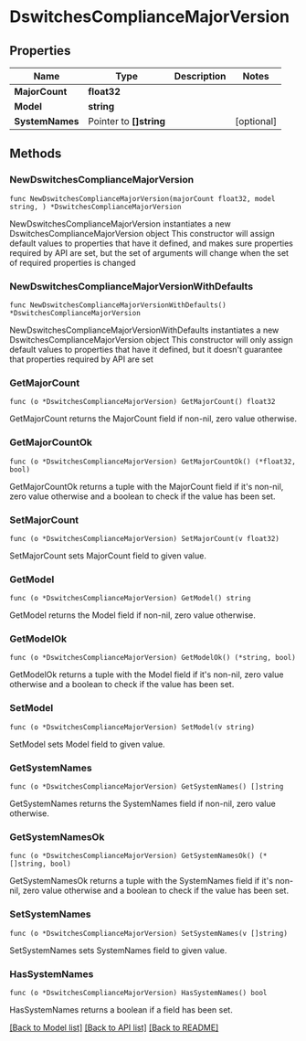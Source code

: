 # DswitchesComplianceMajorVersion

## Properties

Name | Type | Description | Notes
------------ | ------------- | ------------- | -------------
**MajorCount** | **float32** |  | 
**Model** | **string** |  | 
**SystemNames** | Pointer to **[]string** |  | [optional] 

## Methods

### NewDswitchesComplianceMajorVersion

`func NewDswitchesComplianceMajorVersion(majorCount float32, model string, ) *DswitchesComplianceMajorVersion`

NewDswitchesComplianceMajorVersion instantiates a new DswitchesComplianceMajorVersion object
This constructor will assign default values to properties that have it defined,
and makes sure properties required by API are set, but the set of arguments
will change when the set of required properties is changed

### NewDswitchesComplianceMajorVersionWithDefaults

`func NewDswitchesComplianceMajorVersionWithDefaults() *DswitchesComplianceMajorVersion`

NewDswitchesComplianceMajorVersionWithDefaults instantiates a new DswitchesComplianceMajorVersion object
This constructor will only assign default values to properties that have it defined,
but it doesn't guarantee that properties required by API are set

### GetMajorCount

`func (o *DswitchesComplianceMajorVersion) GetMajorCount() float32`

GetMajorCount returns the MajorCount field if non-nil, zero value otherwise.

### GetMajorCountOk

`func (o *DswitchesComplianceMajorVersion) GetMajorCountOk() (*float32, bool)`

GetMajorCountOk returns a tuple with the MajorCount field if it's non-nil, zero value otherwise
and a boolean to check if the value has been set.

### SetMajorCount

`func (o *DswitchesComplianceMajorVersion) SetMajorCount(v float32)`

SetMajorCount sets MajorCount field to given value.


### GetModel

`func (o *DswitchesComplianceMajorVersion) GetModel() string`

GetModel returns the Model field if non-nil, zero value otherwise.

### GetModelOk

`func (o *DswitchesComplianceMajorVersion) GetModelOk() (*string, bool)`

GetModelOk returns a tuple with the Model field if it's non-nil, zero value otherwise
and a boolean to check if the value has been set.

### SetModel

`func (o *DswitchesComplianceMajorVersion) SetModel(v string)`

SetModel sets Model field to given value.


### GetSystemNames

`func (o *DswitchesComplianceMajorVersion) GetSystemNames() []string`

GetSystemNames returns the SystemNames field if non-nil, zero value otherwise.

### GetSystemNamesOk

`func (o *DswitchesComplianceMajorVersion) GetSystemNamesOk() (*[]string, bool)`

GetSystemNamesOk returns a tuple with the SystemNames field if it's non-nil, zero value otherwise
and a boolean to check if the value has been set.

### SetSystemNames

`func (o *DswitchesComplianceMajorVersion) SetSystemNames(v []string)`

SetSystemNames sets SystemNames field to given value.

### HasSystemNames

`func (o *DswitchesComplianceMajorVersion) HasSystemNames() bool`

HasSystemNames returns a boolean if a field has been set.


[[Back to Model list]](../README.md#documentation-for-models) [[Back to API list]](../README.md#documentation-for-api-endpoints) [[Back to README]](../README.md)


